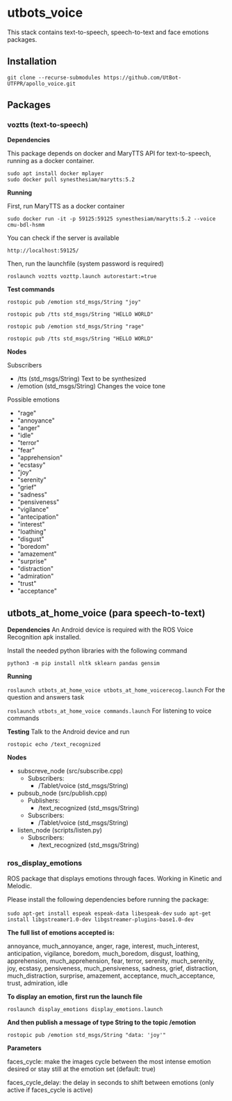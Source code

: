 # utbots_voice

This stack contains text-to-speech, speech-to-text and face emotions packages.

## Installation
```git clone --recurse-submodules https://github.com/UtBot-UTFPR/apollo_voice.git```

## Packages

### voztts (text-to-speech)

**Dependencies**

This package depends on docker and MaryTTS API for text-to-speech, running as a docker container.

```
sudo apt install docker mplayer
sudo docker pull synesthesiam/marytts:5.2
```

**Running**

First, run MaryTTS as a docker container

```sudo docker run -it -p 59125:59125 synesthesiam/marytts:5.2 --voice cmu-bdl-hsmm```

You can check if the server is available

```http://localhost:59125/```

Then, run the launchfile (system password is required)

```roslaunch voztts vozttp.launch autorestart:=true```

**Test commands**

```rostopic pub /emotion std_msgs/String "joy"```

```rostopic pub /tts std_msgs/String "HELLO WORLD"```

```rostopic pub /emotion std_msgs/String "rage"```

```rostopic pub /tts std_msgs/String "HELLO WORLD"```

**Nodes**

Subscribers

- /tts (std_msgs/String)
Text to be synthesized
- /emotion (std_msgs/String)
Changes the voice tone

Possible emotions
- "rage"
- "annoyance"
- "anger"
- "idle"
- "terror"
- "fear"
- "apprehension"
- "ecstasy"
- "joy"
- "serenity"
- "grief"
- "sadness"
- "pensiveness"
- "vigilance"
- "antecipation"
- "interest"
- "loathing"
- "disgust"
- "boredom"
- "amazement"
- "surprise"
- "distraction"
- "admiration"
- "trust"
- "acceptance"

## utbots_at_home_voice (para speech-to-text)

**Dependencies**
An Android device is required with the ROS Voice Recognition apk installed.

Install the needed python libraries with the following command

```python3 -m pip install nltk sklearn pandas gensim```

**Running**

```roslaunch utbots_at_home_voice utbots_at_home_voicerecog.launch``` For the question and answers task

```roslaunch utbots_at_home_voice commands.launch``` For listening to voice commands

**Testing**
Talk to the Android device and run

```rostopic echo /text_recognized```

**Nodes**

- subscreve_node (src/subscribe.cpp)
    - Subscribers:
        - /Tablet/voice (std_msgs/String)
- pubsub_node (src/publish.cpp)
    - Publishers:
        - /text_recognized (std_msgs/String)
    - Subscribers:
        - /Tablet/voice (std_msgs/String)
- listen_node (scripts/listen.py)
    - Subscribers:
        - /text_recognized (std_msgs/String)

### ros_display_emotions
ROS package that displays emotions through faces. Working in Kinetic and Melodic.

Please install the following dependencies before running the package:

```sudo apt-get install espeak espeak-data libespeak-dev```
```sudo apt-get install libgstreamer1.0-dev libgstreamer-plugins-base1.0-dev```

**The full list of emotions accepted is:**

annoyance, much_annoyance, anger, rage, interest, much_interest, anticipation, vigilance, boredom, much_boredom, disgust, loathing, apprehension, much_apprehension, fear, terror, serenity, much_serenity, joy, ecstasy, pensiveness, much_pensiveness, sadness, grief, distraction, much_distraction, surprise, amazement, acceptance, much_acceptance, trust, admiration, idle

**To display an emotion, first run the launch file**

```roslaunch display_emotions display_emotions.launch```

**And then publish a message of type String to the topic /emotion**

```rostopic pub /emotion std_msgs/String "data: 'joy'"```

**Parameters**

faces_cycle: make the images cycle between the most intense emotion desired or stay still at the emotion set (default: true)

faces_cycle_delay: the delay in seconds to shift between emotions (only active if faces_cycle is active)
        
        
